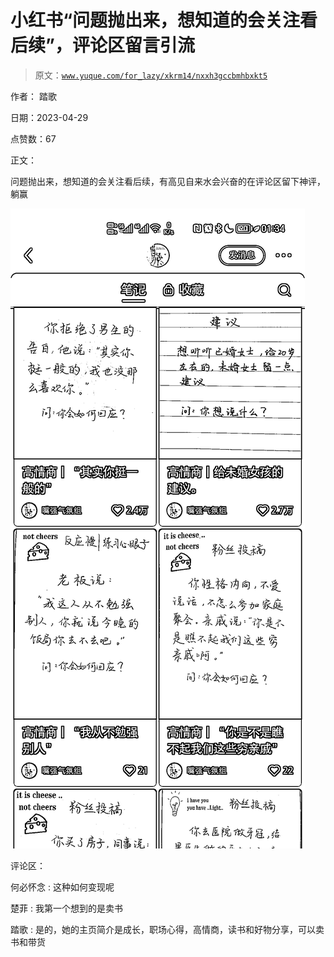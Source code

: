 # 小红书“问题抛出来，想知道的会关注看后续”，评论区留言引流

> 原文：[`www.yuque.com/for_lazy/xkrm14/nxxh3gccbmhbxkt5`](https://www.yuque.com/for_lazy/xkrm14/nxxh3gccbmhbxkt5)

作者： 踏歌

日期：2023-04-29

点赞数：67

正文：

问题抛出来，想知道的会关注看后续，有高见自来水会兴奋的在评论区留下神评，躺赢

![](img/a0809f8000481539cfd71a71eefcb445.png)

评论区：

何必怀念 : 这种如何变现呢

楚菲 : 我第一个想到的是卖书

踏歌 : 是的，她的主页简介是成长，职场心得，高情商，读书和好物分享，可以卖书和带货



